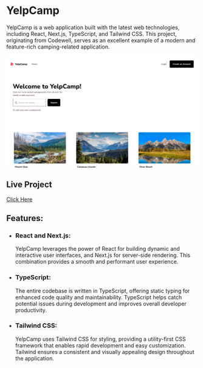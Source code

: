 <h1>YelpCamp</h1> 

<p>YelpCamp is a web application built with the latest web technologies, including React, Next.js, TypeScript, and Tailwind CSS. This project, originating from Codewell, serves as an excellent example of a modern and feature-rich camping-related application.</p> 

<img src='https://github.com/lucas1337dev/yelpcamp/blob/main/public/yelpcamp-lilac.vercel.app_home.png' alt="Project Image" />

<h2>Live Project</h2>
<a href="https://yelpcamp-lilac.vercel.app/">Click Here</a>

<h2>Features:</h2> 
<ul> 
  <li><h3>React and Next.js:</h3> YelpCamp leverages the power of React for building dynamic and interactive user interfaces, and Next.js for server-side rendering. This combination provides a smooth and performant user experience.</li>
  <li><h3>TypeScript:</h3> The entire codebase is written in TypeScript, offering static typing for enhanced code quality and maintainability. TypeScript helps catch potential issues during development and improves overall developer productivity.</li> 
  <li><h3>Tailwind CSS:</h3> YelpCamp uses Tailwind CSS for styling, providing a utility-first CSS framework that enables rapid development and easy customization. Tailwind ensures a consistent and visually appealing design throughout the application.</li> 
</ul>
